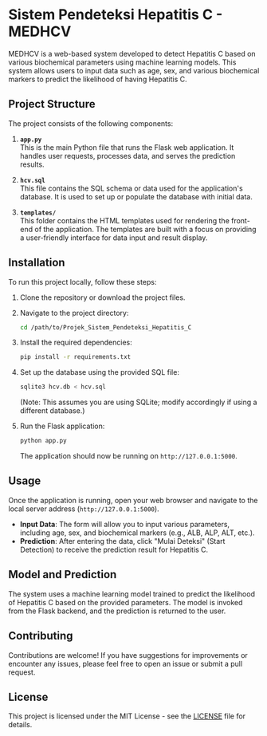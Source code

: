 
# Sistem Pendeteksi Hepatitis C - MEDHCV

MEDHCV is a web-based system developed to detect Hepatitis C based on various biochemical parameters using machine learning models. This system allows users to input data such as age, sex, and various biochemical markers to predict the likelihood of having Hepatitis C.

## Project Structure

The project consists of the following components:

1. **`app.py`**  
   This is the main Python file that runs the Flask web application. It handles user requests, processes data, and serves the prediction results.

2. **`hcv.sql`**  
   This file contains the SQL schema or data used for the application's database. It is used to set up or populate the database with initial data.

3. **`templates/`**  
   This folder contains the HTML templates used for rendering the front-end of the application. The templates are built with a focus on providing a user-friendly interface for data input and result display.

## Installation

To run this project locally, follow these steps:

1. Clone the repository or download the project files.
   
2. Navigate to the project directory:

   ```bash
   cd /path/to/Projek_Sistem_Pendeteksi_Hepatitis_C
   ```

3. Install the required dependencies:

   ```bash
   pip install -r requirements.txt
   ```

4. Set up the database using the provided SQL file:

   ```bash
   sqlite3 hcv.db < hcv.sql
   ```

   (Note: This assumes you are using SQLite; modify accordingly if using a different database.)

5. Run the Flask application:

   ```bash
   python app.py
   ```

   The application should now be running on `http://127.0.0.1:5000`.

## Usage

Once the application is running, open your web browser and navigate to the local server address (`http://127.0.0.1:5000`).

- **Input Data**: The form will allow you to input various parameters, including age, sex, and biochemical markers (e.g., ALB, ALP, ALT, etc.).
- **Prediction**: After entering the data, click "Mulai Deteksi" (Start Detection) to receive the prediction result for Hepatitis C.

## Model and Prediction

The system uses a machine learning model trained to predict the likelihood of Hepatitis C based on the provided parameters. The model is invoked from the Flask backend, and the prediction is returned to the user.

## Contributing

Contributions are welcome! If you have suggestions for improvements or encounter any issues, please feel free to open an issue or submit a pull request.

## License

This project is licensed under the MIT License - see the [LICENSE](LICENSE) file for details.
